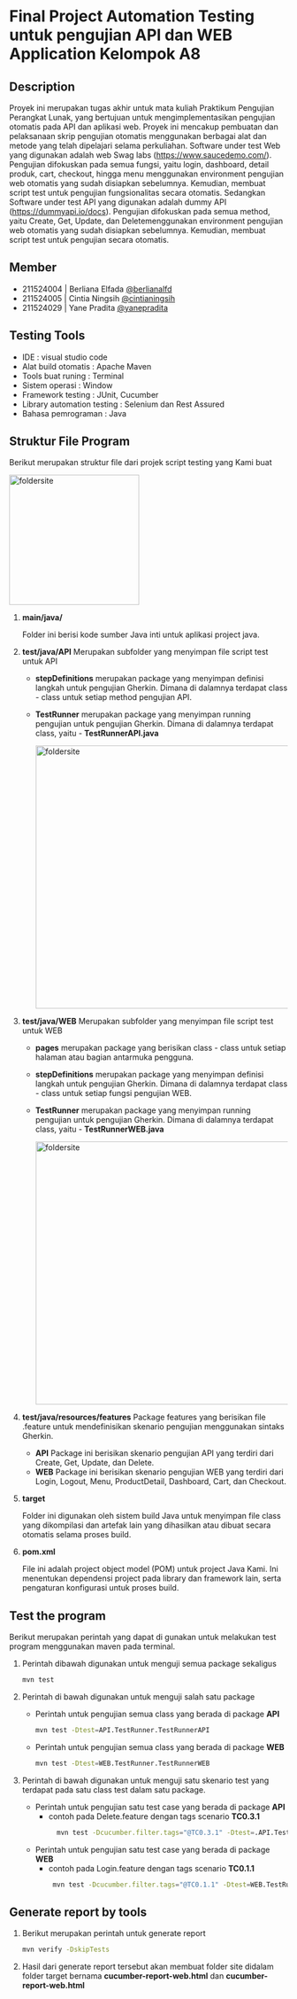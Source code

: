 # Final Project Automation Testing untuk pengujian API dan WEB Application Kelompok A8
## Description

Proyek ini merupakan tugas akhir untuk mata kuliah Praktikum Pengujian Perangkat Lunak, yang bertujuan untuk  mengimplementasikan pengujian otomatis pada API dan aplikasi web. Proyek ini mencakup pembuatan dan pelaksanaan skrip pengujian otomatis menggunakan berbagai alat dan metode yang telah dipelajari selama perkuliahan.
Software under test Web yang digunakan adalah web Swag labs (https://www.saucedemo.com/). Pengujian difokuskan pada semua fungsi, yaitu login, dashboard, detail produk, cart, checkout, hingga menu menggunakan environment pengujian web otomatis yang sudah disiapkan sebelumnya. Kemudian, membuat script test untuk pengujian fungsionalitas secara otomatis. 
Sedangkan Software under test API yang digunakan adalah dummy API (https://dummyapi.io/docs). Pengujian difokuskan pada semua method, yaitu Create, Get, Update, dan Deletemenggunakan environment pengujian web otomatis yang sudah disiapkan sebelumnya. Kemudian, membuat script test untuk pengujian secara otomatis.

## Member

- 211524004 | Berliana Elfada [@berlianalfd](https://github.com/berlianalfd)
- 211524005 | Cintia Ningsih [@cintianingsih](https://github.com/cintianingsih)
- 211524029 | Yane Pradita [@yanepradita](https://github.com/yanepradita)

## Testing Tools

- IDE : visual studio code
- Alat build otomatis : Apache Maven
- Tools buat runing : Terminal
- Sistem operasi : Window
- Framework testing : JUnit, Cucumber 
- Library automation testing : Selenium dan Rest Assured
- Bahasa pemrograman : Java

## Struktur File Program
Berikut merupakan struktur file dari projek script testing yang Kami buat

<img width="235" alt="foldersite" src="https://github.com/berlianalfd/AutomationTesting/assets/95121218/ddac5b73-196f-4e82-ad79-b8e3b9d069f4">

1. **main/java/**

   Folder ini berisi kode sumber Java inti untuk aplikasi project java.
   
2. **test/java/API**
   Merupakan subfolder yang menyimpan file script test untuk API
   - **stepDefinitions** merupakan package yang menyimpan definisi langkah untuk pengujian Gherkin. Dimana di dalamnya terdapat class - class untuk setiap method pengujian API.
   - **TestRunner** merupakan package yang menyimpan running pengujian untuk pengujian Gherkin. Dimana di dalamnya terdapat class, yaitu
         - **TestRunnerAPI.java**
     
      <img width="475" alt="foldersite" src="https://github.com/berlianalfd/AutomationTesting/assets/95121218/85a7ea69-6111-4a6b-9504-a1e047617b89">

3. **test/java/WEB**
   Merupakan subfolder yang menyimpan file script test untuk WEB
    - **pages** merupakan package yang berisikan class - class untuk setiap halaman atau bagian antarmuka pengguna.
   - **stepDefinitions** merupakan package yang menyimpan definisi langkah untuk pengujian Gherkin. Dimana di dalamnya terdapat class - class untuk setiap fungsi pengujian WEB.
   - **TestRunner** merupakan package yang menyimpan running pengujian untuk pengujian Gherkin. Dimana di dalamnya terdapat class, yaitu
         - **TestRunnerWEB.java**
     
      <img width="475" alt="foldersite" src="https://github.com/berlianalfd/AutomationTesting/assets/95121218/de667ded-8fe5-475a-a3f6-494236e13153">

4. **test/java/resources/features**
   Package features yang berisikan file .feature untuk mendefinisikan skenario pengujian menggunakan sintaks Gherkin.
   - **API**
     Package ini berisikan skenario pengujian API yang terdiri dari Create, Get, Update, dan Delete.
   - **WEB**
     Package ini berisikan skenario pengujian WEB yang terdiri dari Login, Logout, Menu, ProductDetail, Dashboard, Cart, dan Checkout.

5. **target**

   Folder ini digunakan oleh sistem build Java untuk menyimpan file class yang dikompilasi dan artefak lain yang dihasilkan atau dibuat secara otomatis selama proses build. 

7. **pom.xml**

   File ini adalah project object model (POM) untuk project Java Kami. Ini menentukan dependensi project pada library dan framework lain, serta pengaturan                       konfigurasi untuk proses build. 

## Test the program

Berikut merupakan perintah yang dapat di gunakan untuk melakukan test program menggunakan maven pada terminal.
1. Perintah dibawah digunakan untuk menguji semua package sekaligus
   
   ```sh
   mvn test
   ```

2. Perintah di bawah digunakan untuk menguji salah satu package
   - Perintah untuk pengujian semua class yang berada di package **API**
       ```sh
       mvn test -Dtest=API.TestRunner.TestRunnerAPI
       ```

   - Perintah untuk pengujian semua class yang berada di package **WEB**
       ```sh
       mvn test -Dtest=WEB.TestRunner.TestRunnerWEB
       ```

3. Perintah di bawah digunakan untuk menguji satu skenario test yang terdapat pada satu class test dalam satu package.
   - Perintah untuk pengujian satu test case yang berada di package **API**
       - contoh pada Delete.feature dengan tags scenario **TC0.3.1**
         ```sh
           mvn test -Dcucumber.filter.tags="@TC0.3.1" -Dtest=.API.TestRunner.TestRunnerAPI
           ```
   - Perintah untuk pengujian satu test case yang berada di package **WEB**
       - contoh pada Login.feature dengan tags scenario **TC0.1.1**
          ```sh
           mvn test -Dcucumber.filter.tags="@TC0.1.1" -Dtest=WEB.TestRunner.TestRunnerWEB

## Generate report by tools

1. Berikut merupakan perintah untuk generate report 

   ```sh
   mvn verify -DskipTests
   ```

2. Hasil dari generate report tersebut akan membuat folder site didalam folder target bernama **cucumber-report-web.html** dan **cucumber-report-web.html**


         
  
